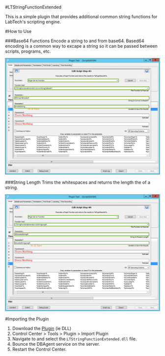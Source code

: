 #LTStringFunctionExtended

This is a simple plugin that provides additional common string functions for LabTech's scripting engine. 

#How to Use

###Base64 Functions
Encode a string to and from base64. Based64 encoding is a common way to excape a string so it can be passed between scripts, programs, etc.

![ToBase64 Example](./images/ExampleToBase64.png?raw=true)
 
###String Length
Trims the whitespaces and returns the length the of a string.

![StringLength Example](./images/ExampleStringLength.png?raw=true)


#Importing the Plugin
1. Download the [Plugin](./LTStringFunctionExtended/bin/Release/LTStringFunctionExtended.dll?raw=true) (ie DLL)
1. Control Center > Tools > Plugin > Import Plugin
2. Navigate to and select the `LTStringFunctionExtended.dll` file.
3. Bounce the DBAgent service on the server.
3. Restart the Control Center.
